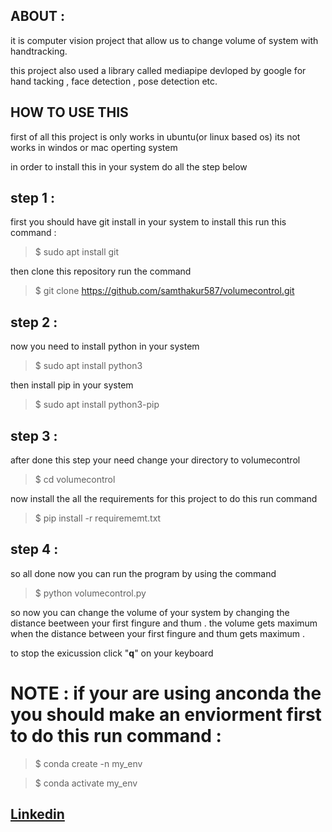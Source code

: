 
## ABOUT : 

it is computer vision project that allow us to  change volume of system with handtracking.

this project also used a library called mediapipe devloped by google for hand tacking , face detection , pose detection etc.

## HOW TO USE THIS 

first of all this project is only works in ubuntu(or linux based os) its not works in windos or mac operting system

in order to install this in your system do all the step below

## step 1 : 

first you should have git install in your system to install this run this command :

>$ sudo apt install git

then clone this repository run the command 

>$ git clone https://github.com/samthakur587/volumecontrol.git

## step 2 :

now you need to install python in your system 

>$ sudo apt install python3

then install pip in your system

>$ sudo apt install python3-pip

## step 3 :

after done this step your need change your directory to volumecontrol 

>$ cd volumecontrol

now install the all the requirements for this project to do this run command

>$ pip install -r requirememt.txt

## step 4 :

so all done now you can run the program by using the command

>$ python volumecontrol.py

so now you can change the volume of your system by changing the distance beetween your first fingure and thum . the volume gets maximum when the distance between your first fingure and thum gets maximum .

to stop the exicussion click "**q**" on your keyboard

# NOTE :  if your are using anconda the you should make an enviorment first to do this run command :

>$ conda create -n my_env

>$ conda activate my_env

## [Linkedin](https://www.linkedin.com/in/samunder-singh-265508202/)

